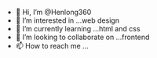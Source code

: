- 👋 Hi, I’m @Henlong360
- 👀 I’m interested in ...web design
- 🌱 I’m currently learning ...html and css
- 💞️ I’m looking to collaborate on ...frontend
- 📫 How to reach me ...

<!---
Henlong360/Henlong360 is a ✨ special ✨ repository because its `README.md` (this file) appears on your GitHub profile.
You can click the Preview link to take a look at your changes.
--->
